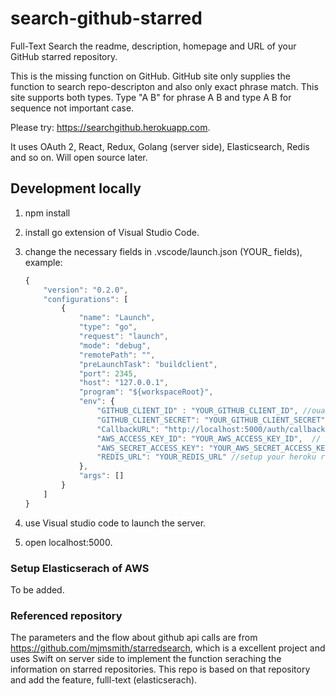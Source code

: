 # search-github-starred
Full-Text Search the readme, description, homepage and URL of your GitHub starred repository. 

This is the missing function on GitHub. GitHub site only supplies the function to search repo-descripton and also only exact phrase match. This site supports both types. Type "A B" for phrase A B and type A B for sequence not important case.

Please try: https://searchgithub.herokuapp.com.

It uses OAuth 2, React, Redux, Golang (server side), Elasticsearch, Redis and so on. Will open source later.

## Development locally 
1. npm install
2. install go extension of Visual Studio Code. 
3. change the necessary fields in .vscode/launch.json (YOUR_ fields), example: 
    ~~~ javascript
    {
        "version": "0.2.0",
        "configurations": [
            {
                "name": "Launch",
                "type": "go",
                "request": "launch",
                "mode": "debug",
                "remotePath": "",
                "preLaunchTask": "buildclient",
                "port": 2345,
                "host": "127.0.0.1",
                "program": "${workspaceRoot}",
                "env": {
                    "GITHUB_CLIENT_ID" : "YOUR_GITHUB_CLIENT_ID", //ouath of your github app
                    "GITHUB_CLIENT_SECRET": "YOUR_GITHUB_CLIENT_SECRET",  //ouath of your github app
                    "CallbackURL": "http://localhost:5000/auth/callback/",
                    "AWS_ACCESS_KEY_ID": "YOUR_AWS_ACCESS_KEY_ID",  // elasticserach of aws 
                    "AWS_SECRET_ACCESS_KEY": "YOUR_AWS_SECRET_ACCESS_KEY", // elasticserach of aws 
                    "REDIS_URL": "YOUR_REDIS_URL" //setup your heroku redis or other service's redis 
                },
                "args": []
            }
        ]
    }
    ~~~

4. use Visual studio code to launch the server. 
5. open localhost:5000.

### Setup Elasticserach of AWS 
To be added. 

### Referenced repository 
The parameters and the flow about github api calls are from https://github.com/mjmsmith/starredsearch, which is a excellent project and uses Swift on server side to implement the function seraching the information on starred repositories. This repo is based on that repository and add the feature, fulll-text (elasticserach).  
